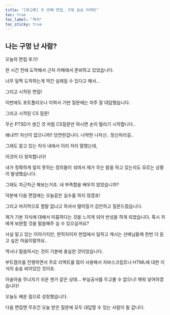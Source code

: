 ```yaml
---
title: "[회고록] 두 번째 면접, 구멍 숭숭 리액트"
toc: true
toc_label: "목차"
toc_sticky: true
---
```


## 나는 구멍 난 사람?

오늘의 면접 후기!

한 시간 전에 도착해서 근처 카페에서 준비하고 있었습니다.

너무 일찍 도착하는게 약간 실례일 수 있다고 해서...



그리고 시작된 면접!

이번에도 포트폴리오나 이력서 기반 질문에는 아주 잘 대답했습니다.



그리고 시작된 CS 질문!



무슨 PTSD가 생긴 것 처럼 CS질문만 하시면 손이 떨리기 시작합니다..

왜냐!!!! 자신이 없으니까!! 당연한겁니다. 나약한 나자신.. 정신차리길..



그래도 알고 있는 지식 내에서 이리 저리 말했는데,

이것이 더 창피합니다!



내가 정확하게 알지 못하는 정의들이 섞여서 제가 무슨 말을 하고 있는지도 모르는 상황이 발생했습니다.



그래도 차근차근 해보는거죠. 내 부족함을 배우지 않았습니까?

덕분에 다음 면접에는 오늘같은 실수를 하지 않겠죠!



그리고 마지막으로 할말 없냐고 하셔서 떨어질거 감안하고 질문드렸습니다.



제가 기본 지식에 대해서 미흡하다는 것을 느끼게 되어 반성을 하게 되었습니다. 혹시 저에게 보완할 것을 말씀해주 실 수 있으실까요?



사실 알고 있는 이야기지만, 현직자이자 현업에서 일하고 계시는 선배님들께 한번 더 듣고 싶은 마음이랄까요..



역시나 말씀하시는 것이 기본에 충실한 것이었습니다.



부트캠프를 진행하면서 주로 리액트를 많이 사용해서 자바스크립트나 HTML에 대한 지식이 숭숭 비어있던 것이죠.



아슬아슬 무너지기 쉬운 젠가 같은 상태... 부실공사를 두고볼 수 없으니! 채워 넣어야겠습니다!



오늘도 배운 점으로 성장했습니다.

다음 면접엔 무조건 오늘 받은 질문에 모두 대답할 수 있는 사람이 될 겁니다.